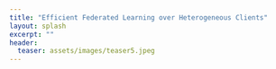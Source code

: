 ```yaml
---
title: "Efficient Federated Learning over Heterogeneous Clients"
layout: splash
excerpt: ""
header:
  teaser: assets/images/teaser5.jpeg
---
```

